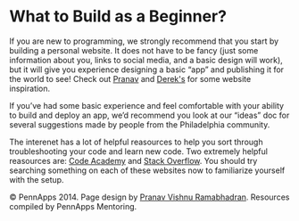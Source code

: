 <div class="hidden"><meta property="og:image" content="http://the-dining-philosophers.github.io/code-weekend/assets/img/logo.png"><link rel="shortcut icon" href="assets/images/favicon.png"><link rel="stylesheet" href="http://netdna.bootstrapcdn.com/font-awesome/4.0.3/css/font-awesome.css"><link rel="stylesheet" href='http://fonts.googleapis.com/css?family=Open+Sans:300italic,400italic,600italic,700italic,400,300,600,700' type='text/css'><link rel="stylesheet" href="assets/css/typography.css"><link rel="stylesheet" href="assets/css/markdown.css"></div>

What to Build as a Beginner?<a id="setup-section"></a>
==================================


If you are new to programming, we strongly recommend that you start by building a personal website. It does not have to be fancy (just some information about you, links to social media, and a basic design will work), but it will give you experience designing a basic “app” and publishing it for the world to see! Check out [Pranav](http://pvrnav.com) and [Derek's](http://derekjobst.com/) for some website inspiration. 

If you’ve had some basic experience and feel comfortable with your ability to build and deploy an app, we’d recommend you look at our “ideas” doc for several suggestions made by people from the Philadelphia community.

The interenet has a lot of helpful reasources to help you sort through troubleshooting your code and learn new code. Two extremely helpful reasources are: [Code Academy](http://www.codeacademy.com) and [Stack Overflow](http://stackoverflow.com). You should try searching something on each of these websites now to familiarize yourself with the setup.

<div class="footer"><p>&copy; PennApps 2014. Page design by <a href="http://pvrnav.com">Pranav Vishnu Ramabhadran</a>. Resources compiled by PennApps Mentoring.</div>

<script src="http://code.jquery.com/jquery-1.11.0.min.js"></script>
<script src="assets/js/nav.js"></script>
<script src="assets/js/FlowType.js"></script>
<script type="text/javascript">
    $('body').flowtype({
        minimum   : 500,
        maximum   : 1000,
        minFont   : 16,
        maxFont   : 65,
        fontRatio : 40
    });
</script>
<script>
    $(window).load(function(){
        $('.loading').fadeOut('200');
    });
</script>